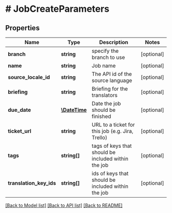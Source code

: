 # # JobCreateParameters

## Properties

Name | Type | Description | Notes
------------ | ------------- | ------------- | -------------
**branch** | **string** | specify the branch to use | [optional] 
**name** | **string** | Job name | [optional] 
**source_locale_id** | **string** | The API id of the source language | [optional] 
**briefing** | **string** | Briefing for the translators | [optional] 
**due_date** | [**\DateTime**](\DateTime.md) | Date the job should be finished | [optional] 
**ticket_url** | **string** | URL to a ticket for this job (e.g. Jira, Trello) | [optional] 
**tags** | **string[]** | tags of keys that should be included within the job | [optional] 
**translation_key_ids** | **string[]** | ids of keys that should be included within the job | [optional] 

[[Back to Model list]](../../README.md#documentation-for-models) [[Back to API list]](../../README.md#documentation-for-api-endpoints) [[Back to README]](../../README.md)


